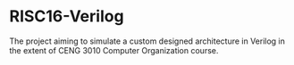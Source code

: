 # RISC16-Verilog
The project aiming to simulate a custom designed architecture in Verilog in the extent of CENG 3010 Computer Organization course.
